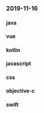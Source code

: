 ### 2019-11-16

#### java

#### vue

#### kotlin

#### javascript

#### css

#### objective-c

#### swift
